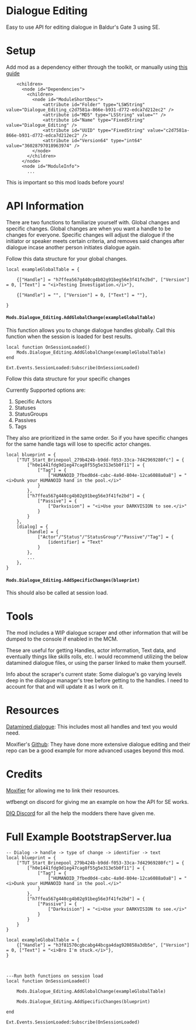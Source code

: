# Dialogue Editing
Easy to use API for editing dialogue in Baldur's Gate 3 using SE. 

# Setup
Add mod as a dependency either through the toolkit, or manually using [this guide](https://wiki.bg3.community/Tutorials/General/Basic/adding-mod-dependencies) 
```...
    <children>
      <node id="Dependencies">
        <children>
          <node id="ModuleShortDesc">
              <attribute id="Folder" type="LSWString" value="Dialogue_Editing_c2d7581a-866e-b931-d772-edca7d212ec2" />
              <attribute id="MD5" type="LSString" value="" />
              <attribute id="Name" type="FixedString" value="Dialogue_Editing" />
              <attribute id="UUID" type="FixedString" value="c2d7581a-866e-b931-d772-edca7d212ec2" />
              <attribute id="Version64" type="int64" value="36028797018963974" />
          </node>
        </children>
      </node>
      <node id="ModuleInfo">
        ...
```
This is important so this mod loads before yours!

# API Information
There are two functions to familiarize yourself with. Global changes and specific changes. Global changes are when you want a handle to be changes for everyone. Specific changes will adjust the dialogue if the initiator or speaker meets certain criteria, and removes said changes after dialogue incase another person initiates dialogue again.  

Follow this data structure for your global changes.
```
local exampleGlobalTable = {

    {["Handle"] = "h7ffea567g440cg4b02g91beg56e3f41fe2bd", ["Version"] = 0, ["Text"] = "<i>Testing Investigation.</i>"},

    {["Handle"] = "", ["Version"] = 0, ["Text"] = ""},

}
```

#### `Mods.Dialogue_Editing.AddGlobalChange(exampleGlobalTable)`

This function allows you to change dialogue handles globally. Call this function when the session is loaded for best results. 

```
local function OnSessionLoaded()
	Mods.Dialogue_Editing.AddGlobalChange(exampleGlobalTable)
end

Ext.Events.SessionLoaded:Subscribe(OnSessionLoaded)
```

Follow this data structure for your specific changes

Currently Supported options are:

1. Specific Actors
2. Statuses
3. StatusGroups
4. Passives
5. Tags

They also are prioritized in the same order. So if you have specific changes for the same handle tags will lose to specific actor changes. 
```
local blueprint = {
    ["TUT_Start_Brinepool_279b424b-b9dd-f053-33ca-7d42969280fc"] = {
        ["h0e1441fdg9d1eg47cag8f55g5e313e5b0f11"] = {
            ["Tag"] = {
                ["HUMANOID_7fbed0d4-cabc-4a9d-804e-12ca6088a0a8"] = "<i>Dunk your HUMANOID hand in the pool.</i>"
            }
        },
        ["h7ffea567g440cg4b02g91beg56e3f41fe2bd"] = {
            ["Passive"] = {
                ["Darkvision"] = "<i>Use your DARKVISION to see.</i>"
            }
        }
    },
    [dialog] = {
        [handle] = {
            ["Actor"/"Status"/"StatusGroup"/"Passive"/"Tag"] = {
                [identifier] = "Text"
            }
        },
        ...
    },
}
```

#### `Mods.Dialogue_Editing.AddSpecificChanges(blueprint)`

This should also be called at session load. 

# Tools
The mod includes a WIP dialogue scraper and other information that will be dumped to the console if enabled in the MCM. 

These are useful for getting Handles, actor information, Text data, and eventually things like skills rolls, etc. I would recommend utilizing the below datamined dialogue files, or using the parser linked to make them yourself.

Info about the scraper's current state: Some dialogue's go varying levels deep in the dialogue manager's tree before getting to the handles. I need to account for that and will update it as I work on it. 

# Resources
[Datamined dialogue](https://www.tumblr.com/roksik-dnd/727481314781102080/bg3-datamined-dialogue-google-drive): This includes most all handles and text you would need. 

Moxifier's [Github](https://github.com/Moxifer/bg3-dialog-timeline-edits/tree/main): They have done more extensive dialogue editing and their repo can be a good example for more advanced usages beyond this mod. 

# Credits
[Moxifier](https://next.nexusmods.com/profile/moxifer3/mods?gameId=3474) for allowing me to link their resources.

wtfbengt on discord for giving me an example on how the API for SE works. 

[DIQ Discord](https://discord.gg/baldursgoonsacks) for all the help the modders there have given me. 

# Full Example BootstrapServer.lua
```
-- Dialog -> handle -> type of change -> identifier -> text
local blueprint = {
    ["TUT_Start_Brinepool_279b424b-b9dd-f053-33ca-7d42969280fc"] = {
        ["h0e1441fdg9d1eg47cag8f55g5e313e5b0f11"] = {
            ["Tag"] = {
                ["HUMANOID_7fbed0d4-cabc-4a9d-804e-12ca6088a0a8"] = "<i>Dunk your HUMANOID hand in the pool.</i>"
            }
        },
        ["h7ffea567g440cg4b02g91beg56e3f41fe2bd"] = {
            ["Passive"] = {
                ["Darkvision"] = "<i>Use your DARKVISION to see.</i>"
            }
        }
    }
}

local exampleGlobalTable = {
    {["Handle"] = "h3f81570cgbcabg44bcga4dag920858a3db5e", ["Version"] = 0, ["Text"] = "<i>Bro I'm stuck.</i>"}, 
}



---Run both functions on session load
local function OnSessionLoaded()

    Mods.Dialogue_Editing.AddGlobalChange(exampleGlobalTable)

    Mods.Dialogue_Editing.AddSpecificChanges(blueprint)
	
end

Ext.Events.SessionLoaded:Subscribe(OnSessionLoaded)
```